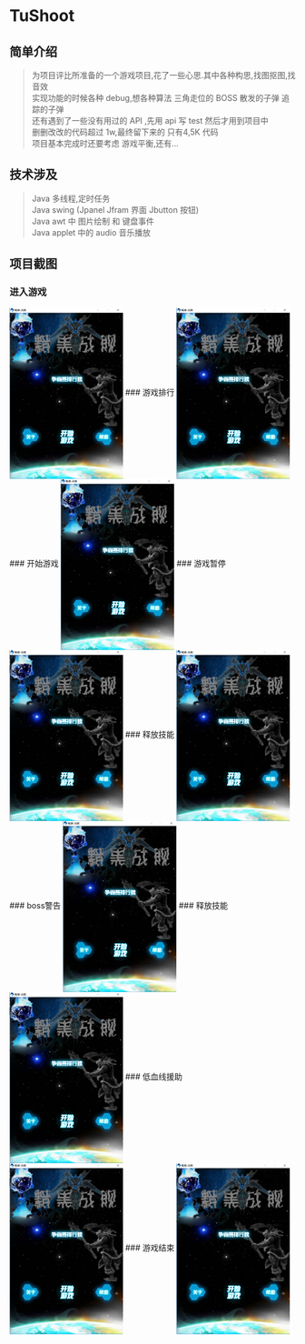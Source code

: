 # TuShoot
## 简单介绍
>为项目评比所准备的一个游戏项目,花了一些心思.其中各种构思,找图抠图,找音效
<br/>实现功能的时候各种 debug,想各种算法 三角走位的 BOSS 散发的子弹 追踪的子弹
<br/>还有遇到了一些没有用过的 API ,先用 api 写 test 然后才用到项目中
<br/>删删改改的代码超过 1w,最终留下来的 只有4,5K 代码
<br/>项目基本完成时还要考虑 游戏平衡,还有...

## 技术涉及
>Java 多线程,定时任务
<br/>Java swing (Jpanel Jfram 界面 Jbutton 按钮)
<br/>Java awt 中 图片绘制 和 键盘事件
<br/>Java applet 中的 audio 音乐播放

## 项目截图
### 进入游戏
<img src="https://github.com/tu-jacktu/TuShoot/blob/master/readme/0.PNG" width = "200" div align=center />
### 游戏排行
<img src="https://github.com/tu-jacktu/TuShoot/blob/master/readme/0.PNG" width = "200" div align=center />
### 开始游戏
<img src="https://github.com/tu-jacktu/TuShoot/blob/master/readme/0.PNG" width = "200" div align=center />
### 游戏暂停
<img src="https://github.com/tu-jacktu/TuShoot/blob/master/readme/0.PNG" width = "200" div align=center />
### 释放技能
<img src="https://github.com/tu-jacktu/TuShoot/blob/master/readme/0.PNG" width = "200" div align=center />
### boss警告
<img src="https://github.com/tu-jacktu/TuShoot/blob/master/readme/0.PNG" width = "200" div align=center />
### 释放技能
<img src="https://github.com/tu-jacktu/TuShoot/blob/master/readme/0.PNG" width = "200" div align=center />
### 低血线援助
<img src="https://github.com/tu-jacktu/TuShoot/blob/master/readme/0.PNG" width = "200" div align=center />
### 游戏结束
<img src="https://github.com/tu-jacktu/TuShoot/blob/master/readme/0.PNG" width = "200" div align=center />
